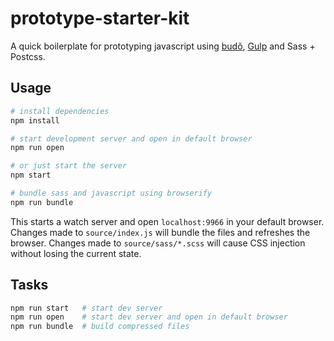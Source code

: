 # prototype-starter-kit

A quick boilerplate for prototyping javascript using [budõ][budo], [Gulp][gulp] and Sass + Postcss.

## Usage

```sh
# install dependencies
npm install

# start development server and open in default browser
npm run open

# or just start the server
npm start

# bundle sass and javascript using browserify
npm run bundle
```

This starts a watch server and open `localhost:9966` in your default browser. Changes made to `source/index.js` will bundle the files and refreshes the browser. Changes made to `source/sass/*.scss` will cause CSS injection without losing the current state.

## Tasks
```sh
npm run start   # start dev server
npm run open    # start dev server and open in default browser
npm run bundle  # build compressed files
```

[budo]: https://github.com/mattdesl/budo
[gulp]: https://github.com/gulpjs/gulp
